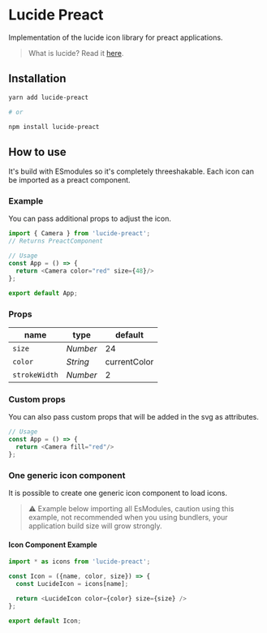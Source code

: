 # Lucide Preact

Implementation of the lucide icon library for preact applications.

> What is lucide? Read it [here](https://github.com/lucide-icons/lucide#what-is-lucide).

## Installation

```sh
yarn add lucide-preact

# or

npm install lucide-preact
```

## How to use

It's build with ESmodules so it's completely threeshakable.
Each icon can be imported as a preact component.

### Example

You can pass additional props to adjust the icon.

``` js
import { Camera } from 'lucide-preact';
// Returns PreactComponent

// Usage
const App = () => {
  return <Camera color="red" size={48}/>
};

export default App;
```

### Props

|  name        |   type   |  default
| ------------ | -------- | --------
| `size`       | *Number* | 24
| `color`      | *String* | currentColor
| `strokeWidth`| *Number* | 2

### Custom props

You can also pass custom props that will be added in the svg as attributes.

``` js
// Usage
const App = () => {
  return <Camera fill="red"/>
};
```

### One generic icon component

It is possible to create one generic icon component to load icons.

> :warning: Example below importing all EsModules, caution  using this example, not recommended when you using bundlers, your application build size will grow strongly.

#### Icon Component Example

``` js
import * as icons from 'lucide-preact';

const Icon = ({name, color, size}) => {
  const LucideIcon = icons[name];

  return <LucideIcon color={color} size={size} />
};

export default Icon;
```
